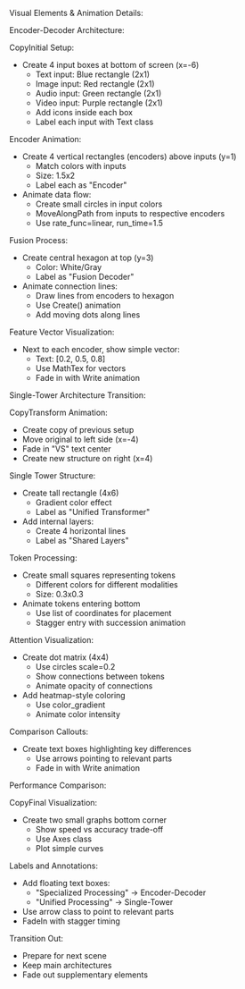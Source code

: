 Visual Elements & Animation Details:

Encoder-Decoder Architecture:

CopyInitial Setup:

- Create 4 input boxes at bottom of screen (x=-6)
  - Text input: Blue rectangle (2x1)
  - Image input: Red rectangle (2x1)
  - Audio input: Green rectangle (2x1)
  - Video input: Purple rectangle (2x1)
  - Add icons inside each box
  - Label each input with Text class

Encoder Animation:

- Create 4 vertical rectangles (encoders) above inputs (y=1)
  - Match colors with inputs
  - Size: 1.5x2
  - Label each as "Encoder"
- Animate data flow:
  - Create small circles in input colors
  - MoveAlongPath from inputs to respective encoders
  - Use rate_func=linear, run_time=1.5

Fusion Process:

- Create central hexagon at top (y=3)
  - Color: White/Gray
  - Label as "Fusion Decoder"
- Animate connection lines:
  - Draw lines from encoders to hexagon
  - Use Create() animation
  - Add moving dots along lines

Feature Vector Visualization:

- Next to each encoder, show simple vector:
  - Text: [0.2, 0.5, 0.8]
  - Use MathTex for vectors
  - Fade in with Write animation

Single-Tower Architecture Transition:

CopyTransform Animation:

- Create copy of previous setup
- Move original to left side (x=-4)
- Fade in "VS" text center
- Create new structure on right (x=4)

Single Tower Structure:

- Create tall rectangle (4x6)
  - Gradient color effect
  - Label as "Unified Transformer"
- Add internal layers:
  - Create 4 horizontal lines
  - Label as "Shared Layers"

Token Processing:

- Create small squares representing tokens
  - Different colors for different modalities
  - Size: 0.3x0.3
- Animate tokens entering bottom
  - Use list of coordinates for placement
  - Stagger entry with succession animation

Attention Visualization:

- Create dot matrix (4x4)
  - Use circles scale=0.2
  - Show connections between tokens
  - Animate opacity of connections
- Add heatmap-style coloring
  - Use color_gradient
  - Animate color intensity

Comparison Callouts:

- Create text boxes highlighting key differences
  - Use arrows pointing to relevant parts
  - Fade in with Write animation

Performance Comparison:

CopyFinal Visualization:

- Create two small graphs bottom corner
  - Show speed vs accuracy trade-off
  - Use Axes class
  - Plot simple curves

Labels and Annotations:

- Add floating text boxes:
  - "Specialized Processing" -> Encoder-Decoder
  - "Unified Processing" -> Single-Tower
- Use arrow class to point to relevant parts
- FadeIn with stagger timing

Transition Out:

- Prepare for next scene
- Keep main architectures
- Fade out supplementary elements
